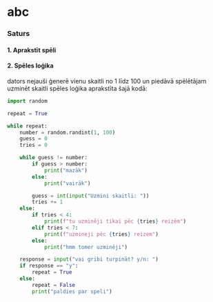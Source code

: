 # abc

### Saturs

#### 1. Aprakstīt spēli
#### 2. Spēles loģika

dators nejauši ģenerē vienu skaitli no 1 līdz 100 un piedāvā spēlētājam uzminēt skaitli
spēles loģika aprakstīta šajā kodā:

```py
import random

repeat = True

while repeat:
    number = random.randint(1, 100)
    guess = 0
    tries = 0

    while guess != number:
        if guess > number:
            print("mazāk")
        else:
            print("vairāk")

        guess = int(input("Uzmini skaitli: "))
        tries += 1
    else:
        if tries < 4:
            print(f"tu uzminēji tikai pēc {tries} reizēm")
        elif tries < 7:
            print(f"uzmineji pēc {tries} reizem")
        else:
            print("hmm tomer uzminēji")   

    response = input("vai gribi turpināt? y/n: ")
    if response == "y":
        repeat = True
    else:
        repeat = False
        print("paldies par speli")

```

